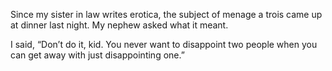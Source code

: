 Since my sister in law writes erotica, the subject of menage a trois came up at dinner last night. My nephew asked what it meant. 

I said, “Don’t do it, kid. You never want to disappoint two people when you can get away with just disappointing one.”
